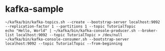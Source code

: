 # kafka-sample

    ~/kafka/bin/kafka-topics.sh --create --bootstrap-server localhost:9092 --replication-factor 1 --partitions 1 --topic TutorialTopic
    echo "Hello, World" | ~/kafka/bin/kafka-console-producer.sh --broker-list localhost:9092 --topic TutorialTopic > /dev/null
    ~/kafka/bin/kafka-console-consumer.sh --bootstrap-server localhost:9092 --topic TutorialTopic --from-beginning

